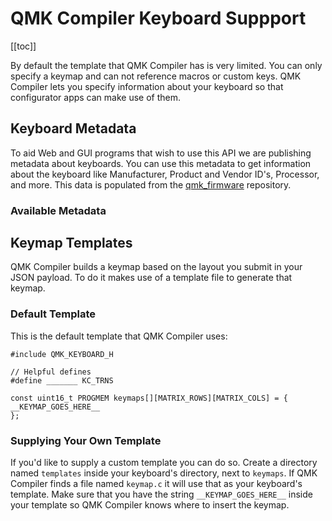 # QMK Compiler Keyboard Suppport

[[toc]]

By default the template that QMK Compiler has is very limited. You can only specify a keymap and can not reference macros or custom keys. QMK Compiler lets you specify information about your keyboard so that configurator apps can make use of them.

## Keyboard Metadata

To aid Web and GUI programs that wish to use this API we are publishing metadata about keyboards. You can use this metadata to get information about the keyboard like Manufacturer, Product and Vendor ID's, Processor, and more. This data is populated from the [qmk_firmware](https://github.com/qmk/qmk_firmware) repository.

### Available Metadata

## Keymap Templates

QMK Compiler builds a keymap based on the layout you submit in your JSON payload. To do it makes use of a template file to generate that keymap.

### Default Template

This is the default template that QMK Compiler uses:

```
#include QMK_KEYBOARD_H

// Helpful defines
#define _______ KC_TRNS

const uint16_t PROGMEM keymaps[][MATRIX_ROWS][MATRIX_COLS] = {
__KEYMAP_GOES_HERE__
};
```

### Supplying Your Own Template

If you'd like to supply a custom template you can do so. Create a directory named `templates` inside your keyboard's directory, next to `keymaps`. If QMK Compiler finds a file named `keymap.c` it will use that as your keyboard's template. Make sure that you have the string `__KEYMAP_GOES_HERE__` inside your template so QMK Compiler knows where to insert the keymap.
